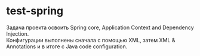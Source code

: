 # test-spring
Задача проекта освоить Spring core, Application Context and Dependency Injection.  
Конфигурации выполнены сначала с помощью XML, затем XML & Annotations и в итоге с Java code configuration.
